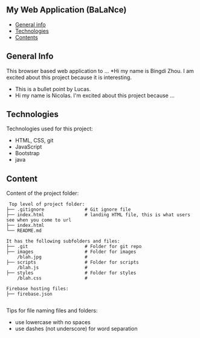 ## My Web Application (BaLaNce)

* [General info](#general-info)
* [Technologies](#technologies)
* [Contents](#content)

## General Info
This browser based web application to ...
*Hi my name is Bingdi Zhou. I am excited about this project because it is interesting.
* This is a bullet point by Lucas.
* Hi my name is Nicolas. I'm excited about this project because ...
	
## Technologies
Technologies used for this project:
* HTML, CSS, git
* JavaScript
* Bootstrap 
* java
	
## Content
Content of the project folder:

```
 Top level of project folder: 
├── .gitignore               # Git ignore file
├── index.html               # landing HTML file, this is what users see when you come to url
├── index.html   
└── README.md

It has the following subfolders and files:
├── .git                     # Folder for git repo
├── images                   # Folder for images
    /blah.jpg                # 
├── scripts                  # Folder for scripts
    /blah.js                 # 
├── styles                   # Folder for styles
    /blah.css                # 

Firebase hosting files: 
├── firebase.json


```

Tips for file naming files and folders:
* use lowercase with no spaces
* use dashes (not underscore) for word separation

